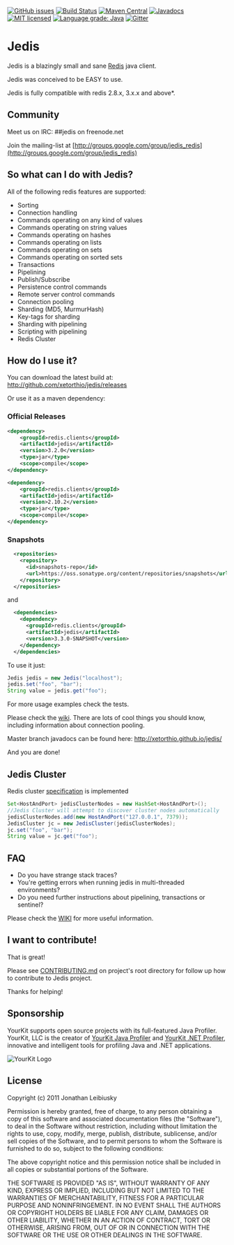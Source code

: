 [![GitHub issues](https://img.shields.io/github/release/xetorthio/jedis.svg)](https://github.com/xetorthio/jedis/releases/latest)
[![Build Status](https://travis-ci.org/xetorthio/jedis.png?branch=master)](https://travis-ci.org/xetorthio/jedis)
[![Maven Central](https://img.shields.io/maven-central/v/redis.clients/jedis.svg)](http://mvnrepository.com/artifact/redis.clients/jedis)
[![Javadocs](https://www.javadoc.io/badge/redis.clients/jedis.svg)](https://www.javadoc.io/doc/redis.clients/jedis)
[![MIT licensed](https://img.shields.io/badge/license-MIT-blue.svg)](./LICENSE.txt)
[![Language grade: Java](https://img.shields.io/lgtm/grade/java/g/xetorthio/jedis.svg?logo=lgtm&logoWidth=18)](https://lgtm.com/projects/g/xetorthio/jedis/context:java)
[![Gitter](https://badges.gitter.im/xetorthio/jedis.svg)](https://gitter.im/xetorthio/jedis?utm_source=badge&utm_medium=badge&utm_campaign=pr-badge)

# Jedis

Jedis is a blazingly small and sane [Redis](http://github.com/antirez/redis "Redis") java client.

Jedis was conceived to be EASY to use.

Jedis is fully compatible with redis 2.8.x, 3.x.x and above*.

## Community

Meet us on IRC: ##jedis on freenode.net

Join the mailing-list at [http://groups.google.com/group/jedis_redis](http://groups.google.com/group/jedis_redis)

## So what can I do with Jedis?
All of the following redis features are supported:

- Sorting
- Connection handling
- Commands operating on any kind of values
- Commands operating on string values
- Commands operating on hashes
- Commands operating on lists
- Commands operating on sets
- Commands operating on sorted sets
- Transactions
- Pipelining
- Publish/Subscribe
- Persistence control commands
- Remote server control commands
- Connection pooling
- Sharding (MD5, MurmurHash)
- Key-tags for sharding
- Sharding with pipelining
- Scripting with pipelining
- Redis Cluster

## How do I use it?

You can download the latest build at: 
    http://github.com/xetorthio/jedis/releases

Or use it as a maven dependency:

### Official Releases

```xml
<dependency>
    <groupId>redis.clients</groupId>
    <artifactId>jedis</artifactId>
    <version>3.2.0</version>
    <type>jar</type>
    <scope>compile</scope>
</dependency>
```

```xml
<dependency>
    <groupId>redis.clients</groupId>
    <artifactId>jedis</artifactId>
    <version>2.10.2</version>
    <type>jar</type>
    <scope>compile</scope>
</dependency>
```

### Snapshots

```xml
  <repositories>
    <repository>
      <id>snapshots-repo</id>
      <url>https://oss.sonatype.org/content/repositories/snapshots</url>
    </repository>
  </repositories>
```

and
```xml
  <dependencies>
    <dependency>
      <groupId>redis.clients</groupId>
      <artifactId>jedis</artifactId>
      <version>3.3.0-SNAPSHOT</version>
    </dependency>
  </dependencies>
```


To use it just:
    
```java
Jedis jedis = new Jedis("localhost");
jedis.set("foo", "bar");
String value = jedis.get("foo");
```

For more usage examples check the tests.

Please check the [wiki](http://github.com/xetorthio/jedis/wiki "wiki"). There are lots of cool things you should know, including information about connection pooling.

Master branch javadocs can be found here: http://xetorthio.github.io/jedis/

And you are done!

## Jedis Cluster

Redis cluster [specification](http://redis.io/topics/cluster-spec) is implemented

```java
Set<HostAndPort> jedisClusterNodes = new HashSet<HostAndPort>();
//Jedis Cluster will attempt to discover cluster nodes automatically
jedisClusterNodes.add(new HostAndPort("127.0.0.1", 7379));
JedisCluster jc = new JedisCluster(jedisClusterNodes);
jc.set("foo", "bar");
String value = jc.get("foo");
```

## FAQ

- Do you have strange stack traces?
- You're getting errors when running jedis in multi-threaded environments?
- Do you need further instructions about pipelining, transactions or sentinel?

Please check the [WIKI](https://github.com/xetorthio/jedis/wiki) for more useful information.


## I want to contribute!

That is great!

Please see [CONTRIBUTING.md](https://github.com/xetorthio/jedis/blob/master/.github/CONTRIBUTING.md) on project's root directory for follow up how to contribute to Jedis project.

Thanks for helping!

## Sponsorship

YourKit supports open source projects with its full-featured Java Profiler.
YourKit, LLC is the creator of [YourKit Java Profiler](http://www.yourkit.com/java/profiler/index.jsp) 
and [YourKit .NET Profiler](http://www.yourkit.com/.net/profiler/index.jsp),
innovative and intelligent tools for profiling Java and .NET applications.

![YourKit Logo](https://cloud.githubusercontent.com/assets/1317309/4507430/7119527c-4b0c-11e4-9245-d72e751e26ee.png)

## License

Copyright (c) 2011 Jonathan Leibiusky

Permission is hereby granted, free of charge, to any person
obtaining a copy of this software and associated documentation
files (the "Software"), to deal in the Software without
restriction, including without limitation the rights to use,
copy, modify, merge, publish, distribute, sublicense, and/or sell
copies of the Software, and to permit persons to whom the
Software is furnished to do so, subject to the following
conditions:

The above copyright notice and this permission notice shall be
included in all copies or substantial portions of the Software.

THE SOFTWARE IS PROVIDED "AS IS", WITHOUT WARRANTY OF ANY KIND,
EXPRESS OR IMPLIED, INCLUDING BUT NOT LIMITED TO THE WARRANTIES
OF MERCHANTABILITY, FITNESS FOR A PARTICULAR PURPOSE AND
NONINFRINGEMENT. IN NO EVENT SHALL THE AUTHORS OR COPYRIGHT
HOLDERS BE LIABLE FOR ANY CLAIM, DAMAGES OR OTHER LIABILITY,
WHETHER IN AN ACTION OF CONTRACT, TORT OR OTHERWISE, ARISING
FROM, OUT OF OR IN CONNECTION WITH THE SOFTWARE OR THE USE OR
OTHER DEALINGS IN THE SOFTWARE.

